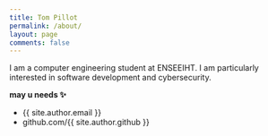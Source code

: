 ```yaml
---
title: Tom Pillot
permalink: /about/
layout: page
comments: false
---
```


I am a computer engineering student at ENSEEIHT. I am particularly interested in software development and cybersecurity.

**may u needs ✨**

- {{ site.author.email }}
- github.com/{{ site.author.github }}
